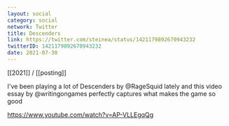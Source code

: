 ```yaml
---
layout: social
category: social
network: Twitter
title: Descenders
link: https://twitter.com/steinea/status/1421179892670943232
twitterID: 1421179892670943232
date: 2021-07-30
---
```


[[2021]] / [[posting]]

I've been playing a lot of Descenders by @RageSquid lately and this video essay by @writingongames perfectly captures what makes the game so good

<https://www.youtube.com/watch?v=AP-VLLEgqQg>

